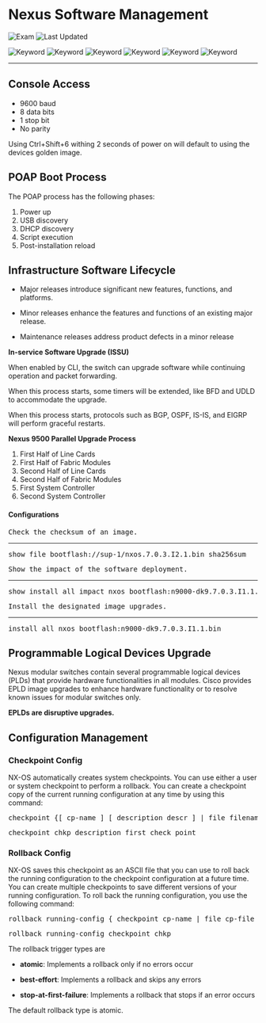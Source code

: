 # Nexus Software Management

![Exam](https://img.shields.io/badge/DCCOR-8A2BE2)
![Last Updated](https://img.shields.io/badge/Last%20Updated-2024--01--12-blue)

![Keyword](https://img.shields.io/badge/POAP-darkgreen)
![Keyword](https://img.shields.io/badge/PowerOn%20Auto%20Provisioning-darkgreen)
![Keyword](https://img.shields.io/badge/ISSU-darkgreen)
![Keyword](https://img.shields.io/badge/InService%20Software%20Upgrade-darkgreen)
![Keyword](https://img.shields.io/badge/EPLD-darkgreen)
![Keyword](https://img.shields.io/badge/Enhanced%20Programmable%20Logical%20Device-darkgreen)

<hr>

## Console Access

- 9600 baud
- 8 data bits
- 1 stop bit
- No parity

Using Ctrl+Shift+6 withing 2 seconds of power on will default to using the devices golden image.

## POAP Boot Process

The POAP process has the following phases:
1. Power up
2. USB discovery
3. DHCP discovery
4. Script execution
5. Post-installation reload

## Infrastructure Software Lifecycle

- Major releases introduce significant new features, functions, and platforms.

- Minor releases enhance the features and functions of an existing major release.

- Maintenance releases address product defects in a minor release

**In-service Software Upgrade (ISSU)**

When enabled by CLI, the switch can upgrade software while continuing operation and packet forwarding.

When this process starts, some timers will be extended, like BFD and UDLD to accommodate the upgrade.

When this process starts, protocols such as BGP, OSPF, IS-IS, and EIGRP will perform graceful restarts.

**Nexus 9500 Parallel Upgrade Process**

1. First Half of Line Cards
2. First Half of Fabric Modules
3. Second Half of Line Cards
4. Second Half of Fabric Modules
5. First System Controller
6. Second System Controller

#### Configurations

<pre>
<span>Check the checksum of an image.</span>
<hr>show file bootflash://sup-1/nxos.7.0.3.I2.1.bin sha256sum
</pre>

<pre>
<span>Show the impact of the software deployment.</span>
<hr>show install all impact nxos bootflash:n9000-dk9.7.0.3.I1.1.bin
</pre>

<pre>
<span>Install the designated image upgrades.</span>
<hr>install all nxos bootflash:n9000-dk9.7.0.3.I1.1.bin
</pre>

## Programmable Logical Devices Upgrade

Nexus modular switches contain several programmable logical devices (PLDs) that
provide hardware functionalities in all modules. Cisco provides EPLD image upgrades to
enhance hardware functionality or to resolve known issues for modular switches only.

**EPLDs are disruptive upgrades.**

## Configuration Management

### Checkpoint Config

NX-OS automatically creates system checkpoints. You can use either a user or system
checkpoint to perform a rollback. You can create a checkpoint copy of the current running
configuration at any time by using this command:

<pre>checkpoint {[ cp-name ] [ description descr ] | file filename }</pre>

<pre>checkpoint chkp description first check point</pre>

### Rollback Config

NX-OS saves this checkpoint as an ASCII file that you can use to roll back the running 
configuration to the checkpoint configuration at a future time. You can create multiple
checkpoints to save different versions of your running configuration. To roll back the running 
configuration, you use the following command:

<pre>rollback running-config { checkpoint cp-name | file cp-file } [ atomic | best-effort | stop-at-first-failure ]</pre>

<pre>rollback running-config checkpoint chkp</pre>

The rollback trigger types are

- **atomic**: Implements a rollback only if no errors occur

- **best-effort**: Implements a rollback and skips any errors

- **stop-at-first-failure**: Implements a rollback that stops if an error occurs

The default rollback type is atomic.